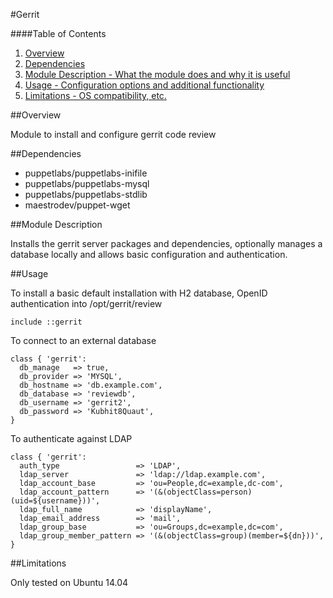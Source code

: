 #Gerrit

####Table of Contents

1. [Overview](#overview)
2. [Dependencies](#dependencies)
3. [Module Description - What the module does and why it is useful](#module-description)
4. [Usage - Configuration options and additional functionality](#usage)
5. [Limitations - OS compatibility, etc.](#limitations)

##Overview

Module to install and configure gerrit code review

##Dependencies

* puppetlabs/puppetlabs-inifile
* puppetlabs/puppetlabs-mysql
* puppetlabs/puppetlabs-stdlib
* maestrodev/puppet-wget

##Module Description

Installs the gerrit server packages and dependencies, optionally manages
a database locally and allows basic configuration and authentication.

##Usage

To install a basic default installation with H2 database, OpenID authentication
into /opt/gerrit/review

```puppet
include ::gerrit
```

To connect to an external database

```puppet
class { 'gerrit':
  db_manage   => true,
  db_provider => 'MYSQL',
  db_hostname => 'db.example.com',
  db_database => 'reviewdb',
  db_username => 'gerrit2',
  db_password => 'Kubhit8Quaut',
}
```

To authenticate against LDAP

```puppet
class { 'gerrit':
  auth_type                 => 'LDAP',
  ldap_server               => 'ldap://ldap.example.com',
  ldap_account_base         => 'ou=People,dc=example,dc-com',
  ldap_account_pattern      => '(&(objectClass=person)(uid=${username}))',
  ldap_full_name            => 'displayName',
  ldap_email_address        => 'mail',
  ldap_group_base           => 'ou=Groups,dc=example,dc=com',
  ldap_group_member_pattern => '(&(objectClass=group)(member=${dn}))',
}
```

##Limitations

Only tested on Ubuntu 14.04

